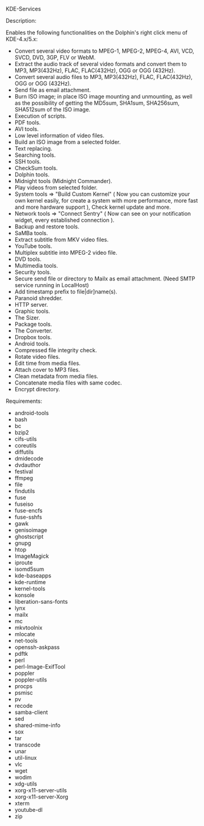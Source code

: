 KDE-Services

Description:

Enables the following functionalities on the Dolphin's right click menu of KDE-4.x/5.x:

- Convert several video formats to MPEG-1, MPEG-2, MPEG-4, AVI, VCD, SVCD, DVD, 3GP, FLV or WebM.
- Extract the audio track of several video formats and convert them to MP3, MP3(432Hz), FLAC, FLAC(432Hz), OGG or OGG (432Hz).
- Convert several audio files to MP3, MP3(432Hz), FLAC, FLAC(432Hz), OGG or OGG (432Hz).
- Send file as email attachment.
- Burn ISO image; in place ISO image mounting and unmounting, as well as the
  possibility of getting the MD5sum, SHA1sum, SHA256sum, SHA512sum of the ISO image.
- Execution of scripts.
- PDF tools.
- AVI tools.
- Low level information of video files.
- Build an ISO image from a selected folder.
- Text replacing.
- Searching tools.
- SSH tools.
- CheckSum tools.
- Dolphin tools.
- Midnight tools (Midnight Commander).
- Play videos from selected folder.
- System tools => "Build Custom Kernel" ( Now you can customize your own kernel easily, for create a system
  with more performance, more fast and more hardware support ), Check kernel update and more.
- Network tools => "Connect Sentry" ( Now can see on your notification widget, every established connection ).
- Backup and restore tools.
- SaMBa tools.
- Extract subtitle from MKV video files.
- YouTube tools.
- Multiplex subtitle into MPEG-2 video file.
- DVD tools.
- Multimedia tools.
- Security tools.
- Secure send file or directory to Mailx as email attachment. (Need SMTP service running in LocalHost)
- Add timestamp prefix to file|dir]name(s).
- Paranoid shredder.
- HTTP server.
- Graphic tools.
- The Sizer.
- Package tools.
- The Converter.
- Dropbox tools.
- Android tools.
- Compressed file integrity check.
- Rotate video files.
- Edit time from media files.
- Attach cover to MP3 files.
- Clean metadata from media files.
- Concatenate media files with same codec.
- Encrypt directory.

Requirements:

- android-tools
- bash
- bc
- bzip2
- cifs-utils
- coreutils
- diffutils
- dmidecode
- dvdauthor
- festival
- ffmpeg
- file
- findutils
- fuse
- fuseiso
- fuse-encfs
- fuse-sshfs
- gawk
- genisoimage
- ghostscript
- gnupg
- htop
- ImageMagick
- iproute
- isomd5sum
- kde-baseapps
- kde-runtime
- kernel-tools
- konsole
- liberation-sans-fonts
- lynx
- mailx
- mc
- mkvtoolnix
- mlocate
- net-tools
- openssh-askpass
- pdftk
- perl
- perl-Image-ExifTool
- poppler
- poppler-utils
- procps
- psmisc
- pv
- recode
- samba-client
- sed
- shared-mime-info
- sox
- tar
- transcode
- unar
- util-linux
- vlc
- wget
- wodim
- xdg-utils
- xorg-x11-server-utils
- xorg-x11-server-Xorg
- xterm
- youtube-dl
- zip
